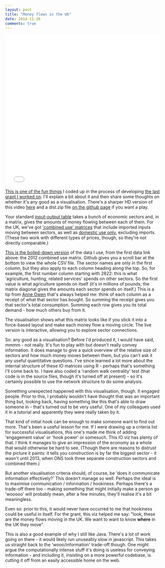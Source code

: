 ```yaml
---
layout: post
title: "Money flows in the UK"
date: 2014-11-26
comments: true
---
```


<iframe align="right" src="//player.vimeo.com/video/112848155" width="500" height="500" frameborder="0" webkitallowfullscreen mozallowfullscreen allowfullscreen></iframe>

[This is one of the fun things](https://github.com/DanOlner/IO-matrix-viz) I coded up in the process of developing [the last grant I worked on](http://www.esrc.ac.uk/my-esrc/grants/ES.K004409.1/read). I'll explain a bit about it and then share some thoughts on whether it's any good as a visualisation. There's a sharper HD version of this video [here](https://vimeo.com/112848155) and a dist.zip file [on the github page](https://github.com/DanOlner/IO-matrix-viz) if you want a play.

Your standard [input-output table](https://en.wikipedia.org/wiki/Input%E2%80%93output_model) takes a bunch of economic sectors and, in a matrix, gives the amounts of money flowing between each of them. For the UK, we've got ['combined use' matrices](http://www.ons.gov.uk/ons/publications/re-reference-tables.html?edition=tcm%3A77-379304) that include imported inputs moving between sectors, as well as [domestic use only](http://www.ons.gov.uk/ons/rel/input-output/input-output-analytical-tables/2010/index.html), excluding imports. (These two work with different types of prices, though, so they're not directly comparable.)

[This is the boiled-down version](https://github.com/DanOlner/IO-matrix-viz/blob/master/data/2012_combinedUseMinusImputedRent.csv) of the data I use, from the first data link above: the 2012 combined use matrix. Github gives you a scroll bar at the bottom to view the whole CSV file. The sector names are only in the first column, but they also apply to each column heading along the top. So, for example, the first number column starting with 2822: this is what 'agriculture, hunting, related services' spends on other sectors. So the first value is what agriculture spends on itself (it's in millions of pounds; the matrix diagonal gives the amounts each sector spends on itself.) This is a tip from [Anne Owen](http://www.see.leeds.ac.uk/people/a.owen) that's always helped me: think of each column as a receipt of what that sector has bought. So summing the receipt gives you that sector's total consumption. Summing each row gives you its total demand - how much others buy from it.

The visualisation shows what this matrix looks like if you stick it into a force-based layout and make each money flow a moving circle. The live version is interactive, allowing you to explore sector connections.

So: any good as a visualisation? Before I'd produced it, I would have said, mmmm - not really. It's fun to play with but doesn't really convey information. It does manage to give a quick overview of the relative size of sectors and how much money moves between them, but you can't ask it any useful quantitative questions. I've since learned a lot more about the internal structure of these IO matrices using R - perhaps that's something I'll come back to. I have also coded a 'random walk centrality' test (that code is in the source files, though it's turned off at present) - so it's certainly possible to use the network structure to do some analysis.

Something unexpected happened with this visualisation, though. It engaged people. Prior to this, I probably wouldn't have thought that was an important thing but, looking back, having something like this that's able to draw someone in - that's turned out to be very useful. One of my colleagues used it in a tutorial and apparently they were really taken by it. 

That kind of initial hook can be enough to make someone want to find out more. That's been a useful lesson for me. If I were drawing up a criteria list for successful visualisations, this one's made me think of adding 'engagement value' or 'hook power' or somesuch. This IO viz has plenty of that. I think it manages to give an impression of the economy as a whole that would otherwise be hard to see. (Though there are reasons to distrust the picture it paints: it tells you construction is by far the biggest sector - it wasn't until 2013, when ONS took three separate construction sectors and combined them.)

But another visualisation criteria should, of course, be 'does it communicate information effectively?' This doesn't manage so well. Perhaps the ideal is to maximise communication / information / hookiness. Perhaps there's a trade-off there too - making something that might initially make a person go 'wooooo' will probably mean, after a few minutes, they'll realise it's a bit meaningless.

Even so: prior to this, it would never have occurred to me that hookiness could be useful in itself. For the grant, this viz helped me say: "look, these are the money flows moving in the UK. We want to want to know **where** in the UK they move".

This is also a good example of why I still like Java. There's a lot of work going on there - it would likely run unuseably slow in javascript. This takes us straight back to the 'wooo/information' trade-off though. One might argue the computationally intense stuff it's doing is useless for conveying information - and including it, insisting on a more powerful codebase, is cutting it off from an easily accessible home on the web.






